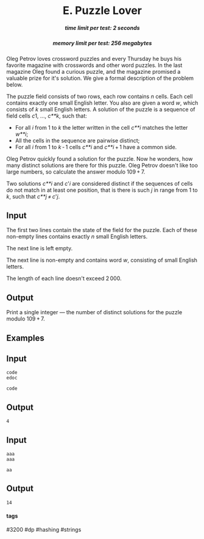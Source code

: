 <h1 style='text-align: center;'> E. Puzzle Lover</h1>

<h5 style='text-align: center;'>time limit per test: 2 seconds</h5>
<h5 style='text-align: center;'>memory limit per test: 256 megabytes</h5>

Oleg Petrov loves crossword puzzles and every Thursday he buys his favorite magazine with crosswords and other word puzzles. In the last magazine Oleg found a curious puzzle, and the magazine promised a valuable prize for it's solution. We give a formal description of the problem below.

The puzzle field consists of two rows, each row contains *n* cells. Each cell contains exactly one small English letter. You also are given a word *w*, which consists of *k* small English letters. A solution of the puzzle is a sequence of field cells *c*1, ..., *c**k*, such that:

* For all *i* from 1 to *k* the letter written in the cell *c**i* matches the letter *w**i*;
* All the cells in the sequence are pairwise distinct;
* For all *i* from 1 to *k* - 1 cells *c**i* and *c**i* + 1 have a common side.

Oleg Petrov quickly found a solution for the puzzle. Now he wonders, how many distinct solutions are there for this puzzle. Oleg Petrov doesn't like too large numbers, so calculate the answer modulo 109 + 7.

Two solutions *c**i* and *c*'*i* are considered distinct if the sequences of cells do not match in at least one position, that is there is such *j* in range from 1 to *k*, such that *c**j* ≠ *c*'*j*.

## Input

The first two lines contain the state of the field for the puzzle. Each of these non-empty lines contains exactly *n* small English letters.

The next line is left empty.

The next line is non-empty and contains word *w*, consisting of small English letters.

The length of each line doesn't exceed 2 000.

## Output

Print a single integer — the number of distinct solutions for the puzzle modulo 109 + 7.

## Examples

## Input


```
code  
edoc  
  
code  

```
## Output


```
4  

```
## Input


```
aaa  
aaa  
  
aa  

```
## Output


```
14  

```


#### tags 

#3200 #dp #hashing #strings 